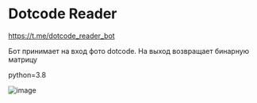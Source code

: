 # Dotcode Reader

https://t.me/dotcode_reader_bot

Бот принимает на вход фото dotcode. На выход возвращает бинарную матрицу

python=3.8

![image](https://github.com/user-attachments/assets/b77a9be8-b25f-4528-8735-43655a76ddab)
